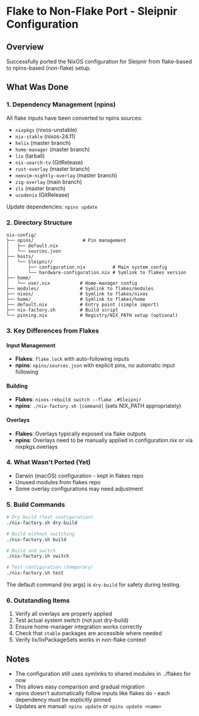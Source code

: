 # Flake to Non-Flake Port - Sleipnir Configuration

## Overview
Successfully ported the NixOS configuration for Sleipnir from flake-based to npins-based (non-flake) setup.

## What Was Done

### 1. Dependency Management (npins)
All flake inputs have been converted to npins sources:

- `nixpkgs` (nixos-unstable)
- `nix-stable` (nixos-24.11)
- `helix` (master branch)
- `home-manager` (master branch)
- `lix` (tarball)
- `nix-search-tv` (GitRelease)
- `rust-overlay` (master branch)
- `neovim-nightly-overlay` (master branch)
- `zig-overlay` (main branch)
- `zls` (master branch)
- `ucodenix` (GitRelease)

Update dependencies: `npins update`

### 2. Directory Structure
```
nix-config/
├── npins/                  # Pin management
│   ├── default.nix
│   └── sources.json
├── hosts/
│   └── Sleipnir/
│       ├── configuration.nix          # Main system config
│       └── hardware-configuration.nix # Symlink to flakes version
├── home/
│   └── user.nix           # Home-manager config
├── modules/               # Symlink to flakes/modules
├── nixos/                 # Symlink to flakes/nixos
├── home/                  # Symlink to flakes/home
├── default.nix            # Entry point (simple import)
├── nix-factory.sh         # Build script
└── pinning.nix            # Registry/NIX_PATH setup (optional)
```

### 3. Key Differences from Flakes

#### Input Management
- **Flakes**: `flake.lock` with auto-following inputs
- **npins**: `npins/sources.json` with explicit pins, no automatic input following

#### Building
- **Flakes**: `nixos-rebuild switch --flake .#Sleipnir`
- **npins**: `./nix-factory.sh [command]` (sets NIX_PATH appropriately)

#### Overlays
- **Flakes**: Overlays typically exposed via flake outputs
- **npins**: Overlays need to be manually applied in configuration.nix or via nixpkgs.overlays

### 4. What Wasn't Ported (Yet)

- Darwin (macOS) configuration - kept in flakes repo
- Unused modules from flakes repo
- Some overlay configurations may need adjustment

### 5. Build Commands

```bash
# Dry build (test configuration)
./nix-factory.sh dry-build

# Build without switching
./nix-factory.sh build

# Build and switch
./nix-factory.sh switch

# Test configuration (temporary)
./nix-factory.sh test
```

The default command (no args) is `dry-build` for safety during testing.

### 6. Outstanding Items

1. Verify all overlays are properly applied
2. Test actual system switch (not just dry-build)
3. Ensure home-manager integration works correctly
4. Check that `stable` packages are accessible where needed
5. Verify lix/lixPackageSets works in non-flake context

## Notes

- The configuration still uses symlinks to shared modules in ../flakes for now
- This allows easy comparison and gradual migration
- npins doesn't automatically follow inputs like flakes do - each dependency must be explicitly pinned
- Updates are manual: `npins update` or `npins update <name>`
